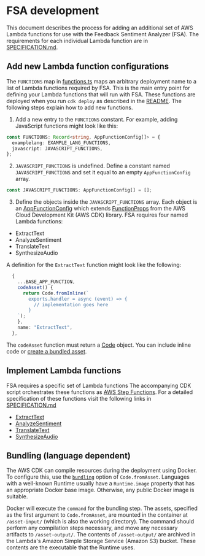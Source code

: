 # FSA development

This document describes the process for adding an additional set of AWS Lambda functions for use with the Feedback Sentiment Analyzer (FSA). The requirements for each individual Lambda function are in [SPECIFICATION.md](./SPECIFICATION.md).

## Add new Lambda function configurations

The `FUNCTIONS` map in [functions.ts](./cdk/lib/functions.ts) maps an arbitrary deployment name to a list of Lambda functions required by FSA. This is the main entry point for defining your Lambda functions that will run with FSA. These functions are deployed when you run `cdk deploy` as described in the [README](./README.md). The following steps explain how to add new functions.

1. Add a new entry to the `FUNCTIONS` constant. For example, adding JavaScript functions might look like this:

```typescript
const FUNCTIONS: Record<string, AppFunctionConfig[]> = {
  examplelang: EXAMPLE_LANG_FUNCTIONS,
  javascript: JAVASCRIPT_FUNCTIONS,
};
```

2. `JAVASCRIPT_FUNCTIONS` is undefined. Define a constant named `JAVASCRIPT_FUNCTIONS` and set it equal to an empty `AppFunctionConfig` array.

```typescript
const JAVASCRIPT_FUNCTIONS: AppFunctionConfig[] = [];
```

3. Define the objects inside the `JAVASCRIPT_FUNCTIONS` array. Each object is an [AppFunctionConfig](./cdk/lib/constructs/app-lambdas.ts#4) which extends [FunctionProps](https://docs.aws.amazon.com/cdk/api/v2/docs/aws-cdk-lib.aws_lambda.FunctionProps.html) from the AWS Cloud Development Kit (AWS CDK) library. FSA requires four named Lambda functions:

- ExtractText
- AnalyzeSentiment
- TranslateText
- SynthesizeAudio

A definition for the `ExtractText` function might look like the following:

```typescript
  {
    ...BASE_APP_FUNCTION,
    codeAsset() {
      return Code.fromInline(`
        exports.handler = async (event) => {
          // implementation goes here
        }
    `);
    },
    name: "ExtractText",
  },
```

The `codeAsset` function must return a [Code](https://docs.aws.amazon.com/cdk/api/v2/docs/aws-cdk-lib.aws_lambda.Code.html) object. You can include inline code or [create a bundled asset](#bundling).

## Implement Lambda functions

FSA requires a specific set of Lambda functions The accompanying CDK script orchestrates these functions as [AWS Step Functions](https://docs.aws.amazon.com/step-functions/latest/dg/welcome.html). For a detailed specification of these functions visit the following links in [SPECIFICATION.md](./SPECIFICATION.md)

- [ExtractText](./SPECIFICATION.md#extracttext)
- [AnalyzeSentiment](./SPECIFICATION.md#analyzesentiment)
- [TranslateText](./SPECIFICATION.md#translatetext)
- [SynthesizeAudio](./SPECIFICATION.md#synthesizeaudio)

## Bundling (language dependent)

The AWS CDK can compile resources during the deployment using Docker. To configure this, use the [`bundling`](https://docs.aws.amazon.com/cdk/api/v1/docs/@aws-cdk_aws-s3-assets.AssetOptions.html#bundling) option of `Code.fromAsset`. Languages with a well-known Runtime usually have a `Runtime.image` property that has an appropriate Docker base image. Otherwise, any public Docker image is suitable.

Docker will execute the `command` for the bundling step.
The assets, specified as the first argument to `Code.fromAsset`, are mounted in the container at `/asset-input/` (which is also the working directory).
The command should perform any compilation steps necessary, and move any necessary artifacts to `/asset-output/`.
The contents of `/asset-output/` are archived in the Lambda's Amazon Simple Storage Service (Amazon S3) bucket. These contents are the executable that the Runtime uses.

